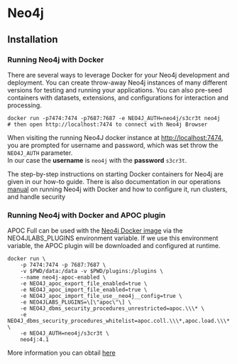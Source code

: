 # Neo4j

## Installation

### Running Neo4j with Docker

There are several ways to leverage Docker for your Neo4j development and deployment. You can create throw-away Neo4j instances of many different versions for testing and running your applications. You can also pre-seed containers with datasets, extensions, and configurations for interaction and processing.

``` shell
docker run -p7474:7474 -p7687:7687 -e NEO4J_AUTH=neo4j/s3cr3t neo4j
# then open http://localhost:7474 to connect with Neo4j Browser
```

When visiting the running Neo4J docker instance at [http://localhost:7474](http://localhost:7474), you are prompted for username and password, which was set throw the `NEO4J_AUTH` parameter.    
In our case the **username** is `neo4j` with the **password** `s3cr3t`.

The step-by-step instructions on starting Docker containers for Neo4j are given in our how-to guide. There is also documentation in our operations [manual](https://neo4j.com/docs/operations-manual/current/docker/) on running Neo4j with Docker and how to configure it, run clusters, and handle security

### Running Neo4j with Docker and APOC plugin

APOC Full can be used with the [Neo4j Docker image](https://hub.docker.com/_/neo4j/) via the NEO4JLABS_PLUGINS environment variable. If we use this environment variable, the APOC plugin will be downloaded and configured at runtime.

``` shell
docker run \
    -p 7474:7474 -p 7687:7687 \
    -v $PWD/data:/data -v $PWD/plugins:/plugins \
    --name neo4j-apoc-enabled \
    -e NEO4J_apoc_export_file_enabled=true \
    -e NEO4J_apoc_import_file_enabled=true \
    -e NEO4J_apoc_import_file_use__neo4j__config=true \
    -e NEO4JLABS_PLUGINS=\[\"apoc\"\] \
    -e NEO4J_dbms_security_procedures_unrestricted=apoc.\\\* \
    -e NEO4J_dbms_security_procedures_whitelist=apoc.coll.\\\*,apoc.load.\\\* \
    -e NEO4J_AUTH=neo4j/s3cr3t \
    neo4j:4.1
```

More information you can obtail [here](https://neo4j.com/labs/apoc/4.1/installation/)
